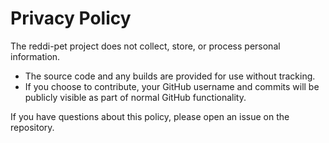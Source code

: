 # Privacy Policy

The reddi-pet project does not collect, store, or process personal information.

- The source code and any builds are provided for use without tracking.
- If you choose to contribute, your GitHub username and commits will be publicly visible
  as part of normal GitHub functionality.

If you have questions about this policy, please open an issue on the repository.
